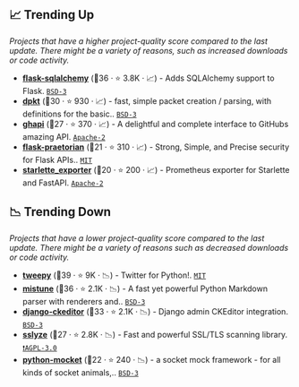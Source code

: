 ## 📈 Trending Up

_Projects that have a higher project-quality score compared to the last update. There might be a variety of reasons, such as increased downloads or code activity._

- <b><a href="https://github.com/pallets-eco/flask-sqlalchemy">flask-sqlalchemy</a></b> (🥇36 ·  ⭐ 3.8K · 📈) - Adds SQLAlchemy support to Flask. <code><a href="http://bit.ly/3aKzpTv">BSD-3</a></code> <code><img src="https://flask.palletsprojects.com/en/1.1.x/_static/flask-icon.png" style="display:inline;" width="13" height="13"></code>
- <b><a href="https://github.com/kbandla/dpkt">dpkt</a></b> (🥉30 ·  ⭐ 930 · 📈) - fast, simple packet creation / parsing, with definitions for the basic.. <code><a href="http://bit.ly/3aKzpTv">BSD-3</a></code>
- <b><a href="https://github.com/fastai/ghapi">ghapi</a></b> (🥉27 ·  ⭐ 370 · 📈) - A delightful and complete interface to GitHubs amazing API. <code><a href="http://bit.ly/3nYMfla">Apache-2</a></code>
- <b><a href="https://github.com/dusktreader/flask-praetorian">flask-praetorian</a></b> (🥉21 ·  ⭐ 310 · 📈) - Strong, Simple, and Precise security for Flask APIs.. <code><a href="http://bit.ly/34MBwT8">MIT</a></code> <code><img src="https://flask.palletsprojects.com/en/1.1.x/_static/flask-icon.png" style="display:inline;" width="13" height="13"></code>
- <b><a href="https://github.com/stephenhillier/starlette_exporter">starlette_exporter</a></b> (🥈20 ·  ⭐ 200 · 📈) - Prometheus exporter for Starlette and FastAPI. <code><a href="http://bit.ly/3nYMfla">Apache-2</a></code> <code><img src="https://fastapi.tiangolo.com/img/favicon.png" style="display:inline;" width="13" height="13"></code>

## 📉 Trending Down

_Projects that have a lower project-quality score compared to the last update. There might be a variety of reasons such as decreased downloads or code activity._

- <b><a href="https://github.com/tweepy/tweepy">tweepy</a></b> (🥈39 ·  ⭐ 9K · 📉) - Twitter for Python!. <code><a href="http://bit.ly/34MBwT8">MIT</a></code>
- <b><a href="https://github.com/lepture/mistune">mistune</a></b> (🥈36 ·  ⭐ 2.1K · 📉) - A fast yet powerful Python Markdown parser with renderers and.. <code><a href="http://bit.ly/3aKzpTv">BSD-3</a></code>
- <b><a href="https://github.com/django-ckeditor/django-ckeditor">django-ckeditor</a></b> (🥈33 ·  ⭐ 2.1K · 📉) - Django admin CKEditor integration. <code><a href="http://bit.ly/3aKzpTv">BSD-3</a></code> <code><img src="https://static.djangoproject.com/img/icon-touch.e4872c4da341.png" style="display:inline;" width="13" height="13"></code>
- <b><a href="https://github.com/nabla-c0d3/sslyze">sslyze</a></b> (🥉27 ·  ⭐ 2.8K · 📉) - Fast and powerful SSL/TLS scanning library. <code><a href="http://bit.ly/3pwmjO5">❗️AGPL-3.0</a></code>
- <b><a href="https://github.com/mindflayer/python-mocket">python-mocket</a></b> (🥉22 ·  ⭐ 240 · 📉) - a socket mock framework - for all kinds of socket animals,.. <code><a href="http://bit.ly/3aKzpTv">BSD-3</a></code>

